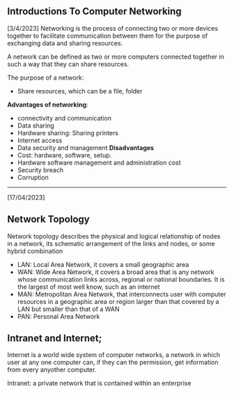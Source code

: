 ## Introductions To Computer Networking
[3/4/2023]
Networking is the process of connecting two or more devices together to facilitate communication between them for the purpose of exchanging data and sharing resources. 

A network can be defined as two or more computers connected together in such a way that they can share resources.

The purpose of a network:
- Share resources, which can be a file, folder

**Advantages of networking**:
- connectivity and communication
- Data sharing
- Hardware sharing: Sharing printers
- Internet access
- Data security and management
**Disadvantages**
- Cost: hardware, software, setup.
- Hardware software management and administration cost
- Security breach 
- Corruption

---
[17/04/2023]
## Network Topology

Network topology describes the physical and logical relationship of nodes in a network, its schematic arrangement of the links and nodes, or some hybrid combination

- LAN: Local Area Network, it covers a small geographic area
- WAN: Wide Area Network, it covers a broad area that is any network whose communication links across, regional or national boundaries. It is the largest of most well know, such as an internet
- MAN: Metropolitan Area Network, that interconnects user with computer resources in a geographic area or region larger than that covered by a LAN but smaller than that of a WAN
- PAN: Personal Area Network
## Intranet and Internet;
Internet is a world wide system of computer networks, a network in which user at any one computer can, if they can the permission, get information from every anyother computer.  

Intranet: a private network that is contained within an enterprise

